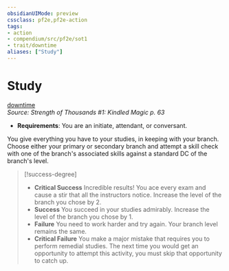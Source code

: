```yaml
---
obsidianUIMode: preview
cssclass: pf2e,pf2e-action
tags:
- action
- compendium/src/pf2e/sot1
- trait/downtime
aliases: ["Study"]
---
```

# Study
[downtime](rules/traits/downtime.md)  
*Source: Strength of Thousands #1: Kindled Magic p. 63*  

- **Requirements**: You are an initiate, attendant, or conversant.

You give everything you have to your studies, in keeping with your branch. Choose either your primary or secondary branch and attempt a skill check with one of the branch's associated skills against a standard DC of the branch's level.

> [!success-degree] 
> - **Critical Success** Incredible results! You ace every exam and cause a stir that all the instructors notice. Increase the level of the branch you chose by 2.
> - **Success** You succeed in your studies admirably. Increase the level of the branch you chose by 1.
> - **Failure** You need to work harder and try again. Your branch level remains the same.
> - **Critical Failure** You make a major mistake that requires you to perform remedial studies. The next time you would get an opportunity to attempt this activity, you must skip that opportunity to catch up.